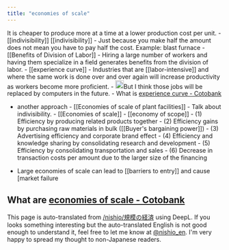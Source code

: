 ```yaml
---
title: "economies of scale"
---
```


It is cheaper to produce more at a time at a lower production cost per unit.
    - [[indivisibility]]   [[indivisibility]]
    - Just because you make half the amount does not mean you have to pay half the cost. Example: blast furnace
    - [[Benefits of Division of Labor]]
    - Hiring a large number of workers and having them specialize in a field generates benefits from the division of labor.
    - [[experience curve]]
        - Industries that are [[labor-intensive]] and where the same work is done over and over again will increase productivity as workers become more proficient.
        - <img src='https://scrapbox.io/api/pages/nishio-en/nishio/icon' alt='nishio.icon' height="19.5"/>But I think those jobs will be replaced by computers in the future.
    - What is [experience curve - Cotobank](https://kotobank.jp/word/%E7%B5%8C%E9%A8%93%E6%9B%B2%E7%B7%9A-178968)
- another approach
        - [[Economies of scale of plant facilities]]
        - Talk about indivisibility.
        - [[Economies of scale]]
            - [[economy of scope]]
        - (1) Efficiency by producing related products together
        - (2) Efficiency gains by purchasing raw materials in bulk ([[Buyer's bargaining power]])
        - (3) Advertising efficiency and corporate brand effect
        - (4) Efficiency and knowledge sharing by consolidating research and development
        - (5) Efficiency by consolidating transportation and sales
        - (6) Decrease in transaction costs per amount due to the larger size of the financing

- Large economies of scale can lead to [[barriers to entry]] and cause [market failure

What are [economies of scale - Cotobank](https://kotobank.jp/word/%E8%A6%8F%E6%A8%A1%E3%81%AE%E7%B5%8C%E6%B8%88-2671)
---
This page is auto-translated from [/nishio/規模の経済](https://scrapbox.io/nishio/規模の経済) using DeepL. If you looks something interesting but the auto-translated English is not good enough to understand it, feel free to let me know at [@nishio_en](https://twitter.com/nishio_en). I'm very happy to spread my thought to non-Japanese readers.